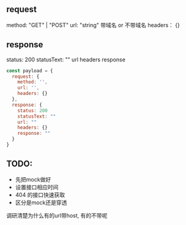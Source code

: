 ## request

method: "GET" | "POST"
url: "string" 带域名 or 不带域名
headers： {}

## response

status: 200
statusText: ""
url
headers
response

```js
const payload = {
  request: {
    method: '',
    url: '',
    headers: {}
  },
  response: {
    status: 200
    statusText: ""
    url: ""
    headers: {}
    response: ""
  }
}
```

## TODO:
* 先把mock做好
* 设置接口相应时间
* 404 的接口快速获取
* 区分是mock还是穿透

调研清楚为什么有的url带host, 有的不带呢
